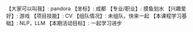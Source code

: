 【大家可以叫我】: pandora
【坐标】: 成都
【专业/职业】: 摸鱼划水
【兴趣爱好】: 游戏
【项目技能】: CV
【组队情况】: 未组队，快来一起
【本课程学习基础】: NLP，LLM
【本期活动目标】: 一起学习进步